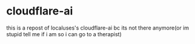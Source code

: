 # cloudflare-ai
this is a repost of localuses's cloudflare-ai bc its not there anymore(or im stupid tell me if i am so i can go to a therapist)
